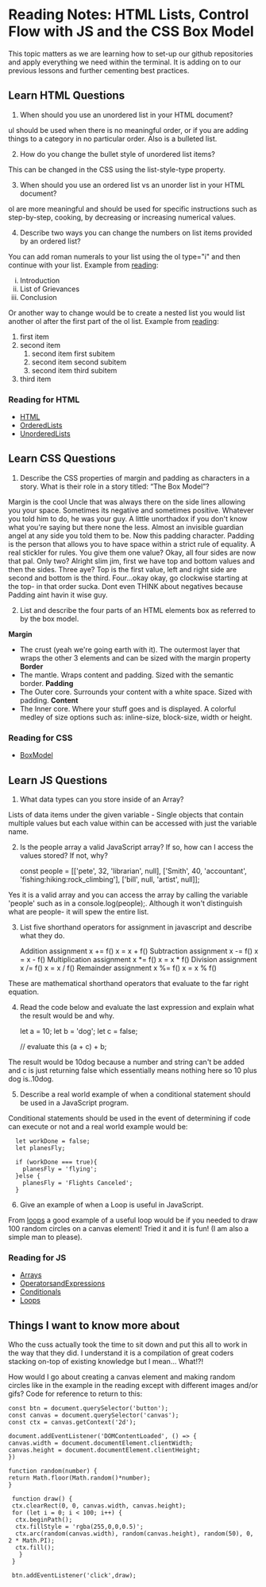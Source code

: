 # Reading Notes: HTML Lists, Control Flow with JS and the CSS Box Model

This topic matters as we are learning how to set-up our github repositories and apply everything we need within the terminal. It is adding on to our previous lessons and further cementing best practices.

## Learn HTML Questions

1. When should you use an unordered list in your HTML document?

ul should be used when there is no meaningful order, or if you are adding things to a category in no particular order. Also is a bulleted list.

2. How do you change the bullet style of unordered list items?

This can be changed in the CSS using the list-style-type property.

3. When should you use an ordered list vs an unorder list in your HTML document?

ol are more meaningful and should be used for specific instructions such as step-by-step, cooking, by decreasing or increasing numerical values.

4. Describe two ways you can change the numbers on list items provided by an ordered list?

You can add roman numerals to your list using the ol type="i" and then continue with your list. Example from [reading](https://developer.mozilla.org/en-US/docs/Web/HTML/Element/ol#examples):
  
  <ol type="i">
  <li>Introduction</li>
  <li>List of Grievances</li>
  <li>Conclusion</li>
  </ol>

Or another way to change would be to create a nested list you would list another ol after the first part of the ol list. Example from [reading](https://developer.mozilla.org/en-US/docs/Web/HTML/Element/ol#examples):
  
  <ol>
  <li>first item</li>
  <li>
    second item
    <!-- closing </li> tag is not here! -->
    <ol>
      <li>second item first subitem</li>
      <li>second item second subitem</li>
      <li>second item third subitem</li>
    </ol>
  </li>
  <!-- Here's the closing </li> tag -->
  <li>third item</li>
  </ol>




### Reading for HTML
- [HTML](https://developer.mozilla.org/en-US/docs/Web/HTML)
- [OrderedLists](https://developer.mozilla.org/en-US/docs/Web/HTML/Element/ol)
- [UnorderedLists](https://developer.mozilla.org/en-US/docs/Web/HTML/Element/ul)

## Learn CSS Questions

1. Describe the CSS properties of margin and padding as characters in a story. What is their role in a story titled: “The Box Model”?

Margin is the cool Uncle that was always there on the side lines allowing you your space. Sometimes its negative and sometimes positive. Whatever you told him to do, he was your guy. A little unorthadox if you don't know what you're saying but there none the less. Almost an invisible guardian angel at any side you told them to be. Now this padding character.
Padding is the person that allows you to have space within a strict rule of equality. A real stickler for rules. You give them one value? Okay, all four sides are now that pal. Only two? Alright slim jim, first we have top and bottom values and then the sides. Three aye? Top is the first value, left and right side are second and bottom is the third. Four...okay okay, go clockwise starting at the top- in that order sucka. Dont even THINK about negatives because Padding aint havin it wise guy.

2. List and describe the four parts of an HTML elements box as referred to by the box model.

**Margin**
- The crust (yeah we're going earth with it). The outermost layer that wraps the other 3 elements and can be sized with the margin property
**Border**
- The mantle. Wraps content and padding. Sized with the semantic border.
**Padding**
- The Outer core. Surrounds your content with a white space. Sized with padding.
**Content**
- The Inner core. Where your stuff goes and is displayed. A colorful medley of size options such as: inline-size, block-size, width or height.


### Reading for CSS
- [BoxModel](https://developer.mozilla.org/en-US/docs/Learn/CSS/Building_blocks/The_box_model)

## Learn JS Questions

1. What data types can you store inside of an Array?

Lists of data items under the given variable - Single objects that contain multiple values but each value within can be accessed with just the variable name. 

2. Is the people array a valid JavaScript array? If so, how can I access the values stored? If not, why?  
      
      const people = [['pete', 32, 'librarian', null], ['Smith', 40, 'accountant', 'fishing:hiking:rock_climbing'], ['bill', null, 'artist', null]];

Yes it is a valid array and you can access the array by calling the variable 'people' such as in a console.log(people);. Although it won't distinguish what are people- it will spew the entire list.

3. List five shorthand operators for assignment in javascript and describe what they do.

      Addition assignment	x += f()	          x = x + f()
      Subtraction assignment	x -= f()	      x = x - f()
      Multiplication assignment	x *= f()	    x = x * f()
      Division assignment	x /= f()	          x = x / f()
      Remainder assignment	x %= f()	        x = x % f()

These are mathematical shorthand operators that evaluate to the far right equation.

4. Read the code below and evaluate the last expression and explain what the result would be and why.  
      
    let a = 10;
    let b = 'dog';
    let c = false;

    // evaluate this
    (a + c) + b;

The result would be 10dog because a number and string can't be added and c is just returning false which essentially means nothing here so 10 plus dog is..10dog.

5. Describe a real world example of when a conditional statement should be used in a JavaScript program.

Conditional statements should be used in the event of determining if code can execute or not and a real world example would be:

      let workDone = false;
      let planesFly;

      if (workDone === true){
        planesFly = 'flying';
      }else {
        planesFly = 'Flights Canceled';
      }

6. Give an example of when a Loop is useful in JavaScript.

From [loops](https://developer.mozilla.org/en-US/docs/Learn/JavaScript/Building_blocks/Looping_code#why_are_loops_useful) a good example of a useful loop would be if you needed to draw 100 random circles on a canvas element! Tried it and it is fun! (I am also a simple man to please).

### Reading for JS
- [Arrays](https://developer.mozilla.org/en-US/docs/Learn/JavaScript/First_steps/Arrays)
- [OperatorsandExpressions](https://developer.mozilla.org/en-US/docs/Web/JavaScript/Guide/Expressions_and_Operators)
- [Conditionals](https://developer.mozilla.org/en-US/docs/Learn/JavaScript/Building_blocks/conditionals)
- [Loops](https://developer.mozilla.org/en-US/docs/Learn/JavaScript/Building_blocks/Looping_code)

## Things I want to know more about
 
Who the cuss actually took the time to sit down and put this all to work in the way that they did. I understand it is a compilation of great coders stacking on-top of existing knowledge but I mean... What!?!

How would I go about creating a canvas element and making random circles like in the example in the reading except with different images and/or gifs? Code for reference to return to this:

    const btn = document.querySelector('button');
    const canvas = document.querySelector('canvas');
    const ctx = canvas.getContext('2d');

    document.addEventListener('DOMContentLoaded', () => {
    canvas.width = document.documentElement.clientWidth;
    canvas.height = document.documentElement.clientHeight;
    })

    function random(number) {
    return Math.floor(Math.random()*number);
    }

     function draw() {
     ctx.clearRect(0, 0, canvas.width, canvas.height);
     for (let i = 0; i < 100; i++) {
      ctx.beginPath();
      ctx.fillStyle = 'rgba(255,0,0,0.5)';
      ctx.arc(random(canvas.width), random(canvas.height), random(50), 0, 2 * Math.PI);
      ctx.fill();
       }
     }

     btn.addEventListener('click',draw);
